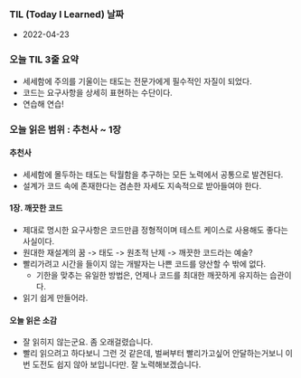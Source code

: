 ### TIL (Today I Learned) 날짜

- 2022-04-23

### 오늘 TIL 3줄 요약

- 세세함에 주의를 기울이는 태도는 전문가에게 필수적인 자질이 되었다.
- 코드는 요구사항을 상세히 표현하는 수단이다.
- 연습해 연습!

### 오늘 읽은 범위 : 추천사 ~ 1장

#### 추천사
- 세세함에 몰두하는 태도는 탁월함을 추구하는 모든 노력에서 공통으로 발견된다.
- 설계가 코드 속에 존재한다는 겸손한 자세도 지속적으로 받아들여야 한다.

#### 1장. 깨끗한 코드

- 제대로 명시한 요구사항은 코드만큼 정형적이며 테스트 케이스로 사용해도 좋다는 사실이다.
- 원대한 재설계의 꿈 -> 태도 -> 원초적 난제 -> 깨끗한 코드라는 예술?
- 빨리가려고 시간을 들이지 않는 개발자는 나쁜 코드를 양산할 수 밖에 없다.
  - 기한을 맞추는 유일한 방법은, 언제나 코드를 최대한 깨끗하게 유지하는 습관이다.
- 읽기 쉽게 만들어라.

#### 오늘 읽은 소감
- 잘 읽히지 않는군요. 좀 오래걸렸습니다.
- 빨리 읽으려고 하다보니 그런 것 같은데, 벌써부터 빨리가고싶어 안달하는거보니 이번 도전도 쉽지 않아 보입니다만. 잘 
노력해보겠습니다.
